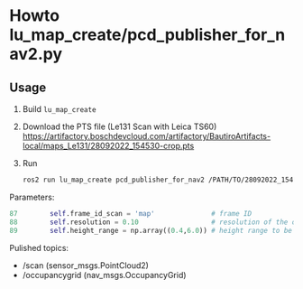 # Howto lu_map_create/pcd_publisher_for_nav2.py

## Usage

1. Build ```lu_map_create```

2. Download the PTS file (Le131 Scan with Leica TS60) <br>
   https://artifactory.boschdevcloud.com/artifactory/BautiroArtifacts-local/maps_Le131/28092022_154530-crop.pts
   

2. Run
    ```bash
    ros2 run lu_map_create pcd_publisher_for_nav2 /PATH/TO/28092022_154530-crop.pts
    ```

Parameters:

```python
87        self.frame_id_scan = 'map'              # frame ID
88        self.resolution = 0.10                  # resolution of the occupancy grid in meters
89        self.height_range = np.array((0.4,6.0)) # height range to be considered in meters
```

Pulished topics:
- /scan           (sensor_msgs.PointCloud2)
- /occupancygrid  (nav_msgs.OccupancyGrid)
